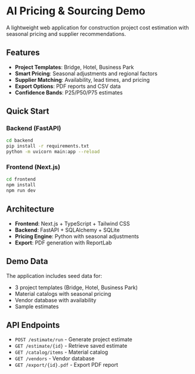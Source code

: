 # AI Pricing & Sourcing Demo

A lightweight web application for construction project cost estimation with seasonal pricing and supplier recommendations.

## Features

- **Project Templates**: Bridge, Hotel, Business Park
- **Smart Pricing**: Seasonal adjustments and regional factors
- **Supplier Matching**: Availability, lead times, and pricing
- **Export Options**: PDF reports and CSV data
- **Confidence Bands**: P25/P50/P75 estimates

## Quick Start

### Backend (FastAPI)
```bash
cd backend
pip install -r requirements.txt
python -m uvicorn main:app --reload
```

### Frontend (Next.js)
```bash
cd frontend
npm install
npm run dev
```

## Architecture

- **Frontend**: Next.js + TypeScript + Tailwind CSS
- **Backend**: FastAPI + SQLAlchemy + SQLite
- **Pricing Engine**: Python with seasonal adjustments
- **Export**: PDF generation with ReportLab

## Demo Data

The application includes seed data for:
- 3 project templates (Bridge, Hotel, Business Park)
- Material catalogs with seasonal pricing
- Vendor database with availability
- Sample estimates

## API Endpoints

- `POST /estimate/run` - Generate project estimate
- `GET /estimate/{id}` - Retrieve saved estimate
- `GET /catalog/items` - Material catalog
- `GET /vendors` - Vendor database
- `GET /export/{id}.pdf` - Export PDF report